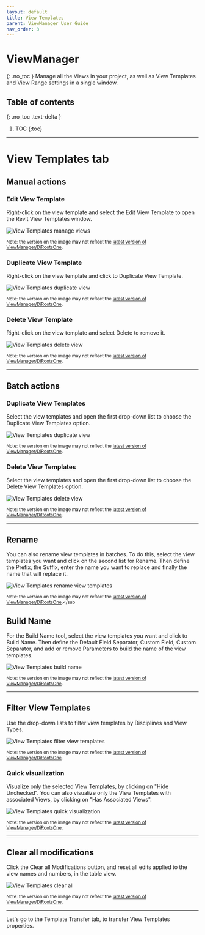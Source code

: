 ```yaml
---
layout: default
title: View Templates
parent: ViewManager User Guide
nav_order: 3
---
```


# ViewManager
{: .no_toc }
Manage all the Views in your project, as well as View Templates and View Range settings in a single window.
## Table of contents
{: .no_toc .text-delta }

1. TOC
{:toc}

---

# View Templates tab

## Manual actions

### Edit View Template

Right-click on the view template and select the Edit View Template to open the Revit View Templates window.

![View Templates manage views](../../../assets\images\ViewManager\VM-Vt-EditViewTemplate.gif)

<sub>Note: the version on the image may not reflect the [latest version of ViewManager/DiRootsOne](https://diroots.com/revit-plugins/dirootsone/).</sub>

### Duplicate View Template

Right-click on the view template and click to Duplicate View Template.

![View Templates duplicate view](../../../assets\images\ViewManager\VM-Vt-Duplicate.gif)

<sub>Note: the version on the image may not reflect the [latest version of ViewManager/DiRootsOne](https://diroots.com/revit-plugins/dirootsone/).</sub>

### Delete View Template

Right-click on the view template and select Delete to remove it.

![View Templates delete view](../../../assets\images\ViewManager\VM-Vt-DeleteViewTemplate.gif)

<sub>Note: the version on the image may not reflect the [latest version of ViewManager/DiRootsOne](https://diroots.com/revit-plugins/dirootsone/).</sub>

---

## Batch actions

### Duplicate View Templates

Select the view templates and open the first drop-down list to choose the Duplicate View Templates option.

![View Templates duplicate view](../../../assets\images\ViewManager\VM-Vt-DuplicateBatch.gif)

<sub>Note: the version on the image may not reflect the [latest version of ViewManager/DiRootsOne](https://diroots.com/revit-plugins/dirootsone/).</sub>

### Delete View Templates

Select the view templates and open the first drop-down list to choose the Delete View Templates option.

![View Templates delete view](../../../assets\images\ViewManager\VM-Vt-DeleteBatch.gif)

<sub>Note: the version on the image may not reflect the [latest version of ViewManager/DiRootsOne](https://diroots.com/revit-plugins/dirootsone/).</sub>

---

## Rename

You can also rename view templates in batches. To do this, select the view templates you want and click on the second list for Rename. 
Then define the Prefix, the Suffix, enter the name you want to replace and finally the name that will replace it.

![View Templates rename view templates](../../../assets\images\ViewManager\VM-Vt-Rename.gif)

<sub>Note: the version on the image may not reflect the [latest version of ViewManager/DiRootsOne](https://diroots.com/revit-plugins/dirootsone/).</sub

## Build Name

For the Build Name tool, select the view templates you want and click to Build Name.
Then define the Default Field Separator, Custom Field, Custom Separator, and add or remove Parameters to build the name of the view templates.

![View Templates build name](../../../assets\images\ViewManager\VM-Vt-BuildName.gif)

<sub>Note: the version on the image may not reflect the [latest version of ViewManager/DiRootsOne](https://diroots.com/revit-plugins/dirootsone/).</sub>

---

## Filter View Templates

Use the drop-down lists to filter view templates by Disciplines and View Types.

![View Templates filter view templates](../../../assets\images\ViewManager\VM-Vt-Filter.gif)

<sub>Note: the version on the image may not reflect the [latest version of ViewManager/DiRootsOne](https://diroots.com/revit-plugins/dirootsone/).</sub>

### Quick visualization

Visualize only the selected View Templates, by clicking on "Hide Unchecked". You can also visualize only the View Templates with associated Views, by clicking on "Has Associated Views".

![View Templates quick visualization](../../../assets\images\ViewManager\VM-Vt-Quick.gif)

<sub>Note: the version on the image may not reflect the [latest version of ViewManager/DiRootsOne](https://diroots.com/revit-plugins/dirootsone/).</sub>

---

## Clear all modifications

Click the Clear all Modifications button, and reset all edits applied to the view names and numbers, in the table view.

![View Templates clear all](../../../assets\images\ViewManager\VM-Vt-Clear.gif)

<sub>Note: the version on the image may not reflect the [latest version of ViewManager/DiRootsOne](https://diroots.com/revit-plugins/dirootsone/).</sub>

---

Let's go to the Template Transfer tab, to transfer View Templates properties.